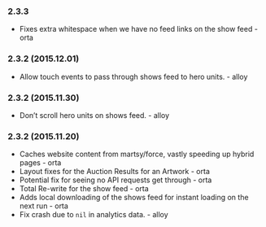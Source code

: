 ### 2.3.3

* Fixes extra whitespace when we have no feed links on the show feed - orta

### 2.3.2 (2015.12.01)

* Allow touch events to pass through shows feed to hero units. - alloy

### 2.3.2 (2015.11.30)

* Don’t scroll hero units on shows feed. - alloy

### 2.3.2 (2015.11.20)

* Caches website content from martsy/force, vastly speeding up hybrid pages - orta
* Layout fixes for the Auction Results for an Artwork - orta
* Potential fix for seeing no API requests get through - orta
* Total Re-write for the show feed - orta
* Adds local downloading of the shows feed for instant loading on the next run - orta
* Fix crash due to `nil` in analytics data. - alloy
